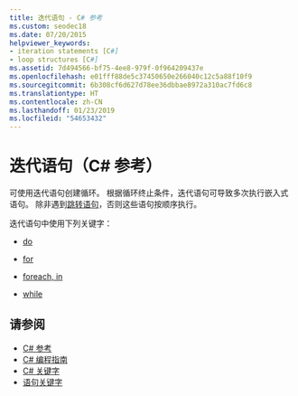```yaml
---
title: 迭代语句 - C# 参考
ms.custom: seodec18
ms.date: 07/20/2015
helpviewer_keywords:
- iteration statements [C#]
- loop structures [C#]
ms.assetid: 7d494566-bf75-4ee8-979f-0f964209437e
ms.openlocfilehash: e01fff88de5c37450650e266040c12c5a88f10f9
ms.sourcegitcommit: 6b308cf6d627d78ee36dbbae8972a310ac7fd6c8
ms.translationtype: HT
ms.contentlocale: zh-CN
ms.lasthandoff: 01/23/2019
ms.locfileid: "54653432"
---
```

# <a name="iteration-statements-c-reference"></a>迭代语句（C# 参考）

可使用迭代语句创建循环。 根据循环终止条件，迭代语句可导致多次执行嵌入式语句。 除非遇到[跳转语句](jump-statements.md)，否则这些语句按顺序执行。

迭代语句中使用下列关键字：

- [do](do.md)

- [for](for.md)

- [foreach, in](foreach-in.md)

- [while](while.md)

## <a name="see-also"></a>请参阅

- [C# 参考](../index.md)
- [C# 编程指南](../../programming-guide/index.md)
- [C# 关键字](index.md)
- [语句关键字](statement-keywords.md)
